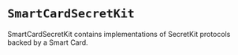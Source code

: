 # ````SmartCardSecretKit````

SmartCardSecretKit contains implementations of SecretKit protocols backed by a Smart Card.

